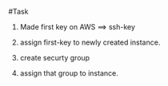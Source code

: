 #Task

1) Made first key on AWS ==> ssh-key


2) assign first-key to newly created instance.


3) create securty group


4) assign that group to instance.
